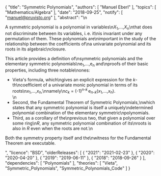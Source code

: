 {
    "title": "Symmetric Polynomials",
    "authors": [
        "Manuel Eberl"
    ],
    "topics": [
        "Mathematics/Algebra"
    ],
    "date": "2018-09-25",
    "notify": [
        "manuel@pruvisto.org"
    ],
    "abstract": "\n<p>A symmetric polynomial is a polynomial in variables\n<em>X</em><sub>1</sub>,&hellip;,<em>X</em><sub>n</sub>\nthat does not discriminate between its variables, i.&thinsp;e. it\nis invariant under any permutation of them. These polynomials are\nimportant in the study of the relationship between the coefficients of\na univariate polynomial and its roots in its algebraic\nclosure.</p> <p>This article provides a definition of\nsymmetric polynomials and the elementary symmetric polynomials\ne<sub>1</sub>,&hellip;,e<sub>n</sub> and\nproofs of their basic properties, including three notable\nones:</p> <ul> <li> Vieta's formula, which\ngives an explicit expression for the <em>k</em>-th\ncoefficient of a univariate monic polynomial in terms of its roots\n<em>x</em><sub>1</sub>,&hellip;,<em>x</em><sub>n</sub>,\nnamely\n<em>c</em><sub><em>k</em></sub> = (-1)<sup><em>n</em>-<em>k</em></sup>&thinsp;e<sub><em>n</em>-<em>k</em></sub>(<em>x</em><sub>1</sub>,&hellip;,<em>x</em><sub>n</sub>).</li>\n<li>Second, the Fundamental Theorem of Symmetric Polynomials,\nwhich states that any symmetric polynomial is itself a uniquely\ndetermined polynomial combination of the elementary symmetric\npolynomials.</li> <li>Third, as a corollary of the\nprevious two, that given a polynomial over some ring\n<em>R</em>, any symmetric polynomial combination of its\nroots is also in <em>R</em> even when the roots are not.\n</ul> <p> Both the symmetry property itself and the\nwitness for the Fundamental Theorem are executable. </p>",
    "licence": "BSD",
    "olderReleases": [
        {
            "2021": "2021-02-23"
        },
        {
            "2020": "2020-04-20"
        },
        {
            "2019": "2019-06-11"
        },
        {
            "2018": "2018-09-26"
        }
    ],
    "dependencies": [
        "Polynomials"
    ],
    "theories": [
        "Vieta",
        "Symmetric_Polynomials",
        "Symmetric_Polynomials_Code"
    ]
}